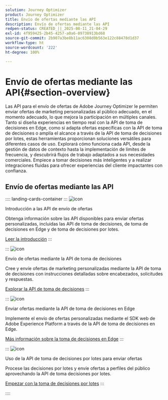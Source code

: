 ```yaml
---
solution: Journey Optimizer
product: Journey Optimizer
title: Envío de ofertas mediante las API
description: Envío de ofertas mediante las API
redpen-status: CREATED_||_2025-08-11_21-04-29
exl-id: 4f959425-2b45-4257-a0a6-09738913bd68
source-git-commit: 2b907a3be8b11ac6308d0b563e122c88478d1d37
workflow-type: ht
source-wordcount: '222'
ht-degree: 100%

---
```


# Envío de ofertas mediante las API{#section-overview}

Las API para el envío de ofertas de Adobe Journey Optimizer le permiten enviar ofertas de marketing personalizadas al público adecuado, en el momento adecuado, lo que mejora la participación en múltiples canales. Tanto si diseña experiencias en tiempo real con la API de toma de decisiones en Edge, como si adapta ofertas específicas con la API de toma de decisiones o amplía el alcance a través de la API de toma de decisiones por lotes, estas herramientas proporcionan soluciones versátiles para diferentes casos de uso. Explorará cómo funciona cada API, desde la gestión de datos de contexto hasta la implementación de límites de frecuencia, y descubrirá flujos de trabajo adaptados a sus necesidades comerciales. Empiece a tomar decisiones más inteligentes y a realizar integraciones fluidas para ofrecer experiencias del cliente impactantes con confianza.

## Envío de ofertas mediante las API

:::: landing-cards-container
:::
![icon](https://cdn.experienceleague.adobe.com/icons/book.svg?lang=es)

Introducción a las API de envío de ofertas

Obtenga información sobre las API disponibles para enviar ofertas personalizadas, incluidas las API de toma de decisiones, de toma de decisiones en Edge y de toma de decisiones por lotes.

[Leer la introducción](../using/offers/api-reference/offer-delivery-api/start-offer-delivery-apis.md)
:::

:::
![icon](https://cdn.experienceleague.adobe.com/icons/code-branch.svg?lang=es)

Envío de ofertas mediante la API de toma de decisiones

Cree y envíe ofertas de marketing personalizadas mediante la API de toma de decisiones con instrucciones detalladas sobre encabezados, solicitudes y respuestas.

[Explorar la API de toma de decisiones](../using/offers/api-reference/offer-delivery-api/decisioning-api.md)
:::

:::
![icon](https://cdn.experienceleague.adobe.com/icons/gear.svg?lang=es)

Enviar ofertas mediante la API de toma de decisiones en Edge

Implemente el envío de ofertas personalizadas mediante el SDK web de Adobe Experience Platform a través de la API de toma de decisiones en Edge.

[Más información sobre la toma de decisiones en Edge](../using/offers/api-reference/offer-delivery-api/edge-decisioning-api.md)
:::

:::
![icon](https://cdn.experienceleague.adobe.com/icons/list-check.svg?lang=es)

Uso de la API de toma de decisiones por lotes para enviar ofertas

Procese las decisiones por lotes y envíe ofertas a perfiles del público aprovechando la API de toma decisiones por lotes.

[Empezar con la toma de decisiones por lotes](../using/offers/api-reference/offer-delivery-api/batch-decisioning-api.md)
:::

::::
